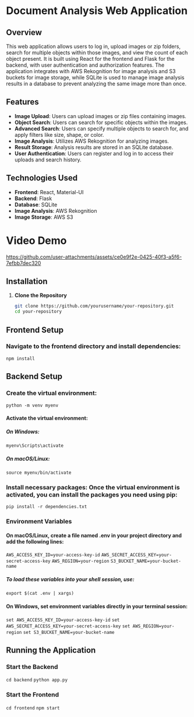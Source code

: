 # Document Analysis Web Application

## Overview

This web application allows users to log in, upload images or zip folders, search for multiple objects within those images, and view the count of each object present. It is built using React for the frontend and Flask for the backend, with user authentication and authorization features. The application integrates with AWS Rekognition for image analysis and S3 buckets for image storage, while SQLite is used to manage image analysis results in a database to prevent analyzing the same image more than once.

## Features

- **Image Upload**: Users can upload images or zip files containing images.
- **Object Search**: Users can search for specific objects within the images.
- **Advanced Search**: Users can specify multiple objects to search for, and apply filters like size, shape, or color.
- **Image Analysis**: Utilizes AWS Rekognition for analyzing images.
- **Result Storage**: Analysis results are stored in an SQLite database.
- **User Authentication**: Users can register and log in to access their uploads and search history.

## Technologies Used

- **Frontend**: React, Material-UI
- **Backend**: Flask
- **Database**: SQLite
- **Image Analysis**: AWS Rekognition
- **Image Storage**: AWS S3

# Video Demo
https://github.com/user-attachments/assets/ce0e9f2e-0425-40f3-a5f6-7efbb7dec320

## Installation

1. **Clone the Repository**

   ```sh
   git clone https://github.com/yourusername/your-repository.git
   cd your-repository

## Frontend Setup

### Navigate to the frontend directory and install dependencies:

`npm install`

## Backend Setup

### Create the virtual environment:
`python -m venv myenv`

#### Activate the virtual environment:
##### On Windows:
`myenv\Scripts\activate`

##### On macOS/Linux:
`source myenv/bin/activate`

### Install necessary packages: Once the virtual environment is activated, you can install the packages you need using pip:

`pip install -r dependencies.txt`

### Environment Variables

#### On macOS/Linux, create a file named .env in your project directory and add the following lines:

`AWS_ACCESS_KEY_ID=your-access-key-id`
`AWS_SECRET_ACCESS_KEY=your-secret-access-key`
`AWS_REGION=your-region`
`S3_BUCKET_NAME=your-bucket-name`
##### To load these variables into your shell session, use:
`export $(cat .env | xargs)`

#### On Windows, set environment variables directly in your terminal session:

`set AWS_ACCESS_KEY_ID=your-access-key-id`
`set AWS_SECRET_ACCESS_KEY=your-secret-access-key`
`set AWS_REGION=your-region`
`set S3_BUCKET_NAME=your-bucket-name`

## Running the Application
### Start the Backend

`cd backend`
`python app.py`
### Start the Frontend

`cd frontend`
`npm start`

